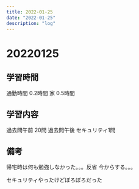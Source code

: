```yaml
---
title: 2022-01-25
date: "2022-01-25"
description: "log"
---
```


# 20220125

## 学習時間
通勤時間
0.2時間
家
0.5時間

## 学習内容
過去問午前
20問
過去問午後
セキュリティ1問
## 備考
帰宅時は何も勉強しなかった。。。反省
今からする。。。

セキュリティやったけどぼろぼろだった